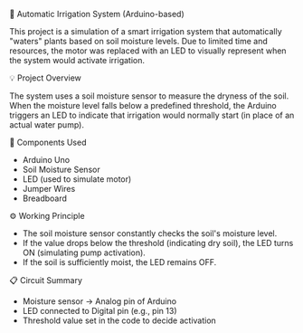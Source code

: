 🌱 Automatic Irrigation System (Arduino-based)

This project is a simulation of a smart irrigation system that automatically "waters" plants based on soil moisture levels. Due to limited time and resources, the motor was replaced with an LED to visually represent when the system would activate irrigation.

💡 Project Overview

The system uses a soil moisture sensor to measure the dryness of the soil. When the moisture level falls below a predefined threshold, the Arduino triggers an LED to indicate that irrigation would normally start (in place of an actual water pump).

🔧 Components Used

- Arduino Uno
- Soil Moisture Sensor
- LED (used to simulate motor)
- Jumper Wires
- Breadboard

⚙️ Working Principle

- The soil moisture sensor constantly checks the soil's moisture level.
- If the value drops below the threshold (indicating dry soil), the LED turns ON (simulating pump activation).
- If the soil is sufficiently moist, the LED remains OFF.

📋 Circuit Summary

- Moisture sensor → Analog pin of Arduino
- LED connected to Digital pin (e.g., pin 13)
- Threshold value set in the code to decide activation


